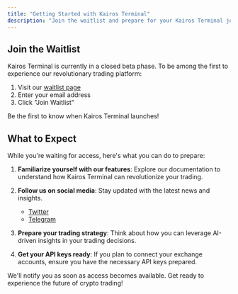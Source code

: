 ```yaml
---
title: "Getting Started with Kairos Terminal"
description: "Join the waitlist and prepare for your Kairos Terminal journey"
---
```


## Join the Waitlist

Kairos Terminal is currently in a closed beta phase. To be among the first to experience our revolutionary trading platform:

1. Visit our [waitlist page](https://app.kairosterminal.com/)
2. Enter your email address
3. Click "Join Waitlist"

<Card title="Join Waitlist" icon="rocket" href="https://app.kairosterminal.com/">
  Be the first to know when Kairos Terminal launches!
</Card>

## What to Expect

While you're waiting for access, here's what you can do to prepare:

1. **Familiarize yourself with our features**: Explore our documentation to understand how Kairos Terminal can revolutionize your trading.

2. **Follow us on social media**: Stay updated with the latest news and insights.
   - [Twitter](https://twitter.com/kairosterminal)
   - [Telegram](https://t.me/kairosterminal)

3. **Prepare your trading strategy**: Think about how you can leverage AI-driven insights in your trading decisions.

4. **Get your API keys ready**: If you plan to connect your exchange accounts, ensure you have the necessary API keys prepared.

We'll notify you as soon as access becomes available. Get ready to experience the future of crypto trading!